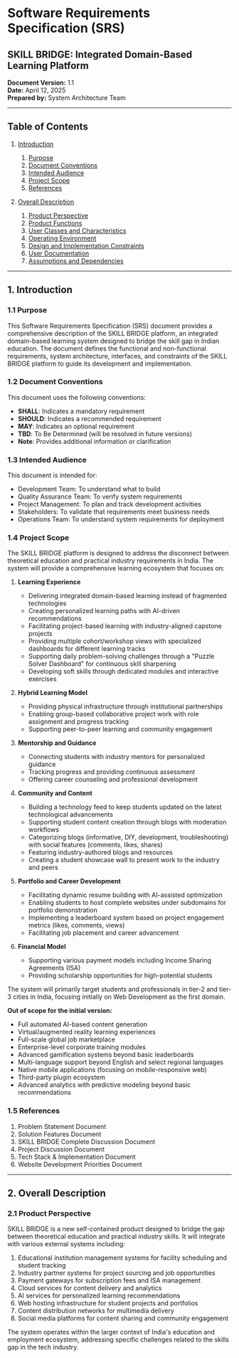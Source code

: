 # Software Requirements Specification (SRS)

## SKILL BRIDGE: Integrated Domain-Based Learning Platform

**Document Version:** 1.1  
**Date:** April 12, 2025  
**Prepared by:** System Architecture Team

---

## Table of Contents

1. [Introduction](#1-introduction)
   1. [Purpose](#11-purpose)
   2. [Document Conventions](#12-document-conventions)
   3. [Intended Audience](#13-intended-audience)
   4. [Project Scope](#14-project-scope)
   5. [References](#15-references)

2. [Overall Description](#2-overall-description)
   1. [Product Perspective](#21-product-perspective)
   2. [Product Functions](#22-product-functions)
   3. [User Classes and Characteristics](#23-user-classes-and-characteristics)
   4. [Operating Environment](#24-operating-environment)
   5. [Design and Implementation Constraints](#25-design-and-implementation-constraints)
   6. [User Documentation](#26-user-documentation)
   7. [Assumptions and Dependencies](#27-assumptions-and-dependencies)

---

## 1. Introduction

### 1.1 Purpose

This Software Requirements Specification (SRS) document provides a comprehensive description of the SKILL BRIDGE platform, an integrated domain-based learning system designed to bridge the skill gap in Indian education. The document defines the functional and non-functional requirements, system architecture, interfaces, and constraints of the SKILL BRIDGE platform to guide its development and implementation.

### 1.2 Document Conventions

This document uses the following conventions:
- **SHALL**: Indicates a mandatory requirement
- **SHOULD**: Indicates a recommended requirement
- **MAY**: Indicates an optional requirement
- **TBD**: To Be Determined (will be resolved in future versions)
- **Note**: Provides additional information or clarification

### 1.3 Intended Audience

This document is intended for:
- Development Team: To understand what to build
- Quality Assurance Team: To verify system requirements
- Project Management: To plan and track development activities
- Stakeholders: To validate that requirements meet business needs
- Operations Team: To understand system requirements for deployment

### 1.4 Project Scope

The SKILL BRIDGE platform is designed to address the disconnect between theoretical education and practical industry requirements in India. The system will provide a comprehensive learning ecosystem that focuses on:

1. **Learning Experience**
   - Delivering integrated domain-based learning instead of fragmented technologies
   - Creating personalized learning paths with AI-driven recommendations
   - Facilitating project-based learning with industry-aligned capstone projects
   - Providing multiple cohort/workshop views with specialized dashboards for different learning tracks
   - Supporting daily problem-solving challenges through a "Puzzle Solver Dashboard" for continuous skill sharpening
   - Developing soft skills through dedicated modules and interactive exercises

2. **Hybrid Learning Model**
   - Providing physical infrastructure through institutional partnerships
   - Enabling group-based collaborative project work with role assignment and progress tracking
   - Supporting peer-to-peer learning and community engagement

3. **Mentorship and Guidance**
   - Connecting students with industry mentors for personalized guidance
   - Tracking progress and providing continuous assessment
   - Offering career counseling and professional development

4. **Community and Content**
   - Building a technology feed to keep students updated on the latest technological advancements
   - Supporting student content creation through blogs with moderation workflows
   - Categorizing blogs (informative, DIY, development, troubleshooting) with social features (comments, likes, shares)
   - Featuring industry-authored blogs and resources
   - Creating a student showcase wall to present work to the industry and peers

5. **Portfolio and Career Development**
   - Facilitating dynamic resume building with AI-assisted optimization
   - Enabling students to host complete websites under subdomains for portfolio demonstration
   - Implementing a leaderboard system based on project engagement metrics (likes, comments, views)
   - Facilitating job placement and career advancement

6. **Financial Model**
   - Supporting various payment models including Income Sharing Agreements (ISA)
   - Providing scholarship opportunities for high-potential students

The system will primarily target students and professionals in tier-2 and tier-3 cities in India, focusing initially on Web Development as the first domain.

**Out of scope for the initial version:**
- Full automated AI-based content generation
- Virtual/augmented reality learning experiences
- Full-scale global job marketplace
- Enterprise-level corporate training modules
- Advanced gamification systems beyond basic leaderboards
- Multi-language support beyond English and select regional languages
- Native mobile applications (focusing on mobile-responsive web)
- Third-party plugin ecosystem
- Advanced analytics with predictive modeling beyond basic recommendations

### 1.5 References

1. Problem Statement Document
2. Solution Features Document
3. SKILL BRIDGE Complete Discussion Document
4. Project Discussion Document
5. Tech Stack & Implementation Document
6. Website Development Priorities Document

---

## 2. Overall Description

### 2.1 Product Perspective

SKILL BRIDGE is a new self-contained product designed to bridge the gap between theoretical education and practical industry skills. It will integrate with various external systems including:

1. Educational institution management systems for facility scheduling and student tracking
2. Industry partner systems for project sourcing and job opportunities
3. Payment gateways for subscription fees and ISA management
4. Cloud services for content delivery and analytics
5. AI services for personalized learning recommendations
6. Web hosting infrastructure for student projects and portfolios
7. Content distribution networks for multimedia delivery
8. Social media platforms for content sharing and community engagement

The system operates within the larger context of India's education and employment ecosystem, addressing specific challenges related to the skills gap in the tech industry.